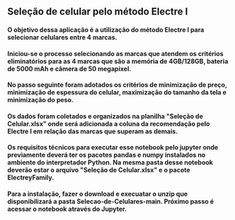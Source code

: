 ## Seleção de celular pelo método Electre I

#### O objetivo dessa aplicação é a utilização do método Electre I para selecionar celulares entre 4 marcas.

#### Iniciou-se o processo selecionando as marcas que atendem os critérios eliminatórios para as 4 marcas que são a memória de 4GB/128GB, bateria de 5000 mAh e câmera de 50 megapixel.

#### No passo seguinte foram adotados os critérios de minimização de preço, minimização de espessura do celular, maximização do tamanho da tela e minimização do peso.

#### Os dados foram coletados e organizados na planilha "Seleção de Celular.xlsx" onde será adicionada a coluna da recomendação pelo Electre I em relação das marcas que superam as demais.

#### Os requisitos técnicos para executar esse notebook pelo jupyter onde previamente deverá ter os pacotes pandas e numpy instalados no ambiente do interpretador Python. Na mesma pasta desse notebook deverão estar o arquivo "Seleção de Celular.xlsx" e o pacote ElectreyFamily.

#### Para a instalação, fazer o download e execuatar o unzip que disponibilizará a pasta Selecao-de-Celulares-main. Próximo passo é acessar o notebook através do Jupyter.
